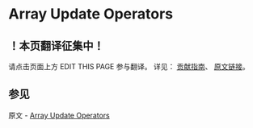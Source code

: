 # Array Update Operators

## ！本页翻译征集中！

请点击页面上方 EDIT THIS PAGE 参与翻译。
详见：
[贡献指南]( https://github.com/JinMuInfo/MongoDB-Manual-zh/blob/master/CONTRIBUTING.md )、
[原文链接](  https://docs.mongodb.com/manual/reference/operator/update-array/  )。

## 参见

原文 - [Array Update Operators]( https://docs.mongodb.com/manual/reference/operator/update-array/ )

